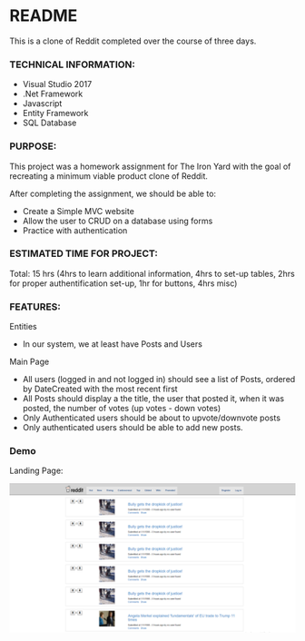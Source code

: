 # README

This is a clone of Reddit completed over the course of three days. 

### TECHNICAL INFORMATION:
- Visual Studio 2017
- .Net Framework
- Javascript
- Entity Framework
- SQL Database

### PURPOSE:

This project was a homework assignment for The Iron Yard with the goal of recreating a minimum viable product clone of Reddit. 

After completing the assignment, we should be able to:
- Create a Simple MVC website
- Allow the user to CRUD on a database using forms
- Practice with authentication

### ESTIMATED TIME FOR PROJECT:

Total: 15 hrs (4hrs to learn additional information, 4hrs to set-up tables, 2hrs for proper authentification set-up, 1hr for buttons, 4hrs misc)

### FEATURES:

Entities
- In our system, we at least have Posts and Users

Main Page
- All users (logged in and not logged in) should see a list of Posts, ordered by DateCreated with the most recent first
- All Posts should display a the title, the user that posted it, when it was posted, the number of votes (up votes - down votes)
- Only Authenticated users should be about to upvote/downvote posts
- Only authenticated users should be able to add new posts.

### Demo

Landing Page:

<img src="https://raw.githubusercontent.com/devalexer/RedditClone/master/media/Home.png">

